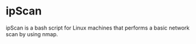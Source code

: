 # ipScan
ipScan is a bash script for Linux machines that performs a basic network scan by using nmap. 
